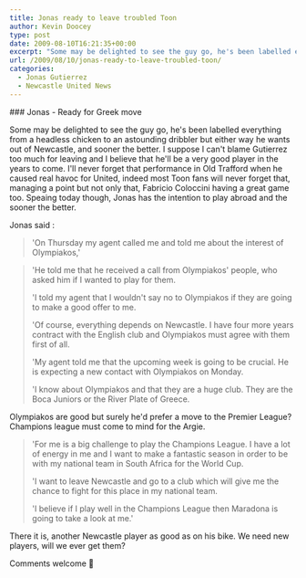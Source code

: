 ```yaml
---
title: Jonas ready to leave troubled Toon
author: Kevin Doocey
type: post
date: 2009-08-10T16:21:35+00:00
excerpt: "Some may be delighted to see the guy go, he's been labelled everything from a headless chicken to an"
url: /2009/08/10/jonas-ready-to-leave-troubled-toon/
categories:
  - Jonas Gutierrez
  - Newcastle United News
---
```


### Jonas - Ready for Greek move

Some may be delighted to see the guy go, he's been labelled everything from a headless chicken to an astounding dribbler but either way he wants out of Newcastle, and sooner the better. I suppose I can't blame Gutierrez too much for leaving and I believe that he'll be a very good player in the years to come. I'll never forget that performance in Old Trafford when he caused real havoc for United, indeed most Toon fans will never forget that, managing a point but not only that, Fabricio Coloccini having a great game too. Speaing today though, Jonas has the intention to play abroad and the sooner the better.

Jonas said :

> 'On Thursday my agent called me and told me about the interest of Olympiakos,'

> 'He told me that he received a call from Olympiakos' people, who asked him if I wanted to play for them.
>
> 'I told my agent that I wouldn't say no to Olympiakos if they are going to make a good offer to me.
>
> 'Of course, everything depends on Newcastle. I have four more years contract with the English club and Olympiakos must agree with them first of all.
>
> 'My agent told me that the upcoming week is going to be crucial. He is expecting a new contact with Olympiakos on Monday.
>
> 'I know about Olympiakos and that they are a huge club. They are the Boca Juniors or the River Plate of Greece.

Olympiakos are good but surely he'd prefer a move to the Premier League? Champions league must come to mind for the Argie.

> 'For me is a big challenge to play the Champions League. I have a lot of energy in me and I want to make a fantastic season in order to be with my national team in South Africa for the World Cup.
>
> 'I want to leave Newcastle and go to a club which will give me the chance to fight for this place in my national team.
>
> 'I believe if I play well in the Champions League then Maradona is going to take a look at me.'

There it is, another Newcastle player as good as on his bike. We need new players, will we ever get them?

Comments welcome 🙂
